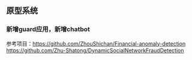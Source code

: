 ## 原型系统
### 新增guard应用，新增chatbot
参考项目：https://github.com/ZhouShichan/Financial-anomaly-detection    
https://github.com/Zhu-Shatong/DynamicSocialNetworkFraudDetection
